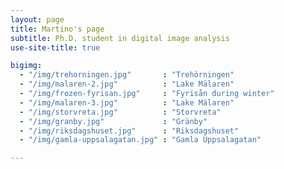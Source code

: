 ```yaml
---
layout: page
title: Martino's page
subtitle: Ph.D. student in digital image analysis
use-site-title: true

bigimg:
  - "/img/trehorningen.jpg"       : "Trehörningen"
  - "/img/malaren-2.jpg"          : "Lake Mälaren"
  - "/img/frozen-fyrisan.jpg"     : "Fyrisån during winter"
  - "/img/malaren-3.jpg"          : "Lake Mälaren"
  - "/img/storvreta.jpg"          : "Storvreta"
  - "/img/granby.jpg"             : "Gränby"
  - "/img/riksdagshuset.jpg"      : "Riksdagshuset"
  - "/img/gamla-uppsalagatan.jpg" : "Gamla Uppsalagatan"

---
```

<style>
div[role="main"] {display: none;}
footer {margin-top: 0; padding: 30px;}
</style>
